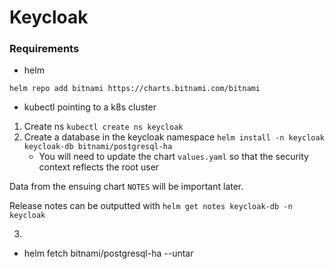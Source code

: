 # Keycloak

### Requirements
- helm 
```
helm repo add bitnami https://charts.bitnami.com/bitnami
```
- kubectl pointing to a k8s cluster

1. Create ns `kubectl create ns keycloak`
2. Create a database in the keycloak namespace `helm install -n keycloak keycloak-db bitnami/postgresql-ha`
    - You will need to update the chart `values.yaml` so that the security context reflects the root user

Data from the ensuing chart `NOTES` will be important later. 

Release notes can be outputted with `helm get notes keycloak-db -n keycloak`

3. 

- helm fetch bitnami/postgresql-ha --untar